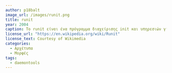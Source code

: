 ```yaml
---
author: p18balt
image_url: /images/runit.png
title: runit
year: 2004
caption: Το runit είναι ένα πρόγραμμα διαχείρισης init και υπηρεσιών για λειτουργικά συστήματα παρόμοια με το Unix που αρχικοποιεί, εποπτεύει και τερματίζει διεργασίες σε όλο το λειτουργικό σύστημα.
license_url: "https://en.wikipedia.org/wiki/Runit" 
license_text: Courtesy of Wikimedia 
categories:
  - Αρχέτυπα
  - Μορφές
tags:
  - daemontools
---
```


